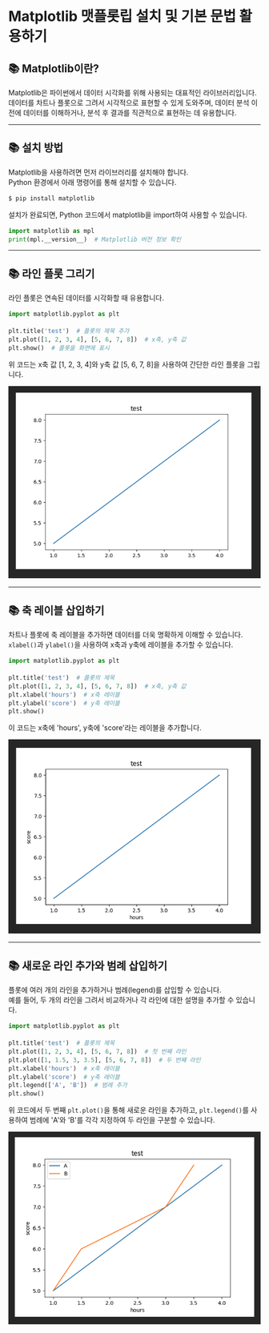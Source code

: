 # Matplotlib 맷플롯립 설치 및 기본 문법 활용하기

## 📚 Matplotlib이란?

Matplotlib은 파이썬에서 데이터 시각화를 위해 사용되는 대표적인 라이브러리입니다.  
데이터를 차트나 플롯으로 그려서 시각적으로 표현할 수 있게 도와주며, 데이터 분석 이전에 데이터를 이해하거나, 분석 후 결과를 직관적으로 표현하는 데 유용합니다.

---

## 📚 설치 방법

Matplotlib을 사용하려면 먼저 라이브러리를 설치해야 합니다.  
Python 환경에서 아래 명령어를 통해 설치할 수 있습니다.

~~~bash
$ pip install matplotlib
~~~

설치가 완료되면, Python 코드에서 matplotlib을 import하여 사용할 수 있습니다.

~~~python
import matplotlib as mpl
print(mpl.__version__)  # Matplotlib 버전 정보 확인
~~~

---

## 📚 라인 플롯 그리기

라인 플롯은 연속된 데이터를 시각화할 때 유용합니다.

~~~python
import matplotlib.pyplot as plt

plt.title('test')  # 플롯의 제목 추가
plt.plot([1, 2, 3, 4], [5, 6, 7, 8])  # x축, y축 값
plt.show()  # 플롯을 화면에 표시
~~~

위 코드는 x축 값 [1, 2, 3, 4]와 y축 값 [5, 6, 7, 8]을 사용하여 간단한 라인 플롯을 그립니다.

![](../images/mat1.png)

---

## 📚 축 레이블 삽입하기

차트나 플롯에 축 레이블을 추가하면 데이터를 더욱 명확하게 이해할 수 있습니다.  
`xlabel()`과 `ylabel()`을 사용하여 x축과 y축에 레이블을 추가할 수 있습니다.

~~~python
import matplotlib.pyplot as plt

plt.title('test')  # 플롯의 제목
plt.plot([1, 2, 3, 4], [5, 6, 7, 8])  # x축, y축 값
plt.xlabel('hours')  # x축 레이블
plt.ylabel('score')  # y축 레이블
plt.show()
~~~

이 코드는 x축에 'hours', y축에 'score'라는 레이블을 추가합니다.

![](../images/mat2.png)

---

## 📚 새로운 라인 추가와 범례 삽입하기

플롯에 여러 개의 라인을 추가하거나 범례(legend)를 삽입할 수 있습니다.  
예를 들어, 두 개의 라인을 그려서 비교하거나 각 라인에 대한 설명을 추가할 수 있습니다.

~~~python
import matplotlib.pyplot as plt

plt.title('test')  # 플롯의 제목
plt.plot([1, 2, 3, 4], [5, 6, 7, 8])  # 첫 번째 라인
plt.plot([1, 1.5, 3, 3.5], [5, 6, 7, 8])  # 두 번째 라인
plt.xlabel('hours')  # x축 레이블
plt.ylabel('score')  # y축 레이블
plt.legend(['A', 'B'])  # 범례 추가
plt.show()
~~~

위 코드에서 두 번째 `plt.plot()`을 통해 새로운 라인을 추가하고, `plt.legend()`를 사용하여 범례에 'A'와 'B'를 각각 지정하여 두 라인을 구분할 수 있습니다.

![](../images/mat3.png)
